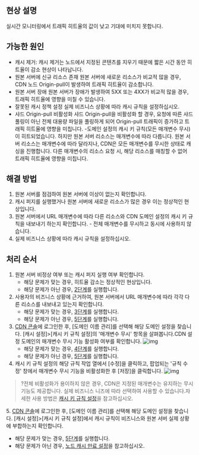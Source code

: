 ## 현상 설명

실시간 모니터링에서 트래픽 히트율의 값이 낮고 기대에 미치지 못합니다.

## 가능한 원인

- 캐시 제거: 
  캐시 제거는 노드에서 지정된 콘텐츠를 지우기 때문에 짧은 시간 동안 히트율이 감소 현상이 나타납니다.
- 원본 서버에 신규 리소스 존재
  원본 서버에 새로운 리소스가 비교적 많을 경우, CDN 노드 Origin-pull이 발생하여 트래픽 히트율이 감소합니다.
- 원본 서버 장애
  원본 서버가 장애가 발생하여 5XX 또는 4XX가 비교적 많을 경우, 트래픽 히트율에 영향을 미칠 수 있습니다.
- 잘못된 캐시 정책 설정
  실제 비즈니스 상황에 따라 캐시 규칙을 설정하십시오.
- 샤드 Origin-pull 비활성화
  샤드 Origin-pull을 비활성화 할 경우, 요청에 따른 샤드 풀링이 아닌 전체 대용량 파일을 풀링하게 되어 Origin-pull 트래픽이 증가하고 트래픽 히트율에 영향을 미칩니다.
-도메인 설정의 캐시 키 규칙(모든 매개변수 무시)이 히트되었습니다. 하지만 원본 서버 리소스는 매개변수에 따라 다릅니다.
  원본 서버 리소스는 매개변수에 따라 달라지나, CDN은 모든 매개변수를 무시한 상태로 캐싱을 진행합니다. 다른 매개변수의 리소스 요청 시, 해당 리소스를 매칭할 수 없어 트래픽 히트율에 영향을 미칩니다.

## 해결 방법

1. 원본 서버를 점검하여 원본 서버에 이상이 없는지 확인합니다.
2. 캐시 퍼지를 실행했거나 원본 서버에 새로운 리소스가 많은 경우 이는 정상적인 현상입니다.
3. 원본 서버에서 URL 매개변수에 따라 다른 리소스와 CDN 도메인 설정의 캐시 키 규칙을 내보내기 하는지 확인합니다. - 전체 매개변수를 무시하고 동시에 사용하지 않습니다.
4. 실제 비즈니스 상황에 따라 캐시 규칙을 설정하십시오.

## 처리 순서
[](id:step1)
1. 원본 서버 비정상 여부 또는 캐시 퍼지 실행 여부 확인합니다.
   - 해당 문제가 맞는 경우, 히트율 감소는 정상적인 현상입니다.
   - 해당 문제가 아닌 경우, [2단계](#step2)를 실행합니다.
[](id:step2)
2. 사용자의 비즈니스 상황에 근거하여, 원본 서버에서 URL 매개변수에 따라 각각 다른 리소스를 내보내고 있는지 확인합니다.
   - 해당 문제가 맞는 경우, [3단계](#step3)를 실행합니다.
   - 해당 문제가 아닌 경우, [5단계](#step5)를 실행합니다.
[](id:step3)
3. [CDN 콘솔](https://console.cloud.tencent.com/cdn)에 로그인한 후, [도메인 이름 관리]를 선택해 해당 도메인 설정을 찾습니다. [캐시 설정]>[캐시 키 규칙 설정]의 '매개변수 무시' 항목을 살펴봅니다.CDN 설정 도메인의 매개변수 무시 기능 활성화 여부를 확인합니다.
![img](https://main.qcloudimg.com/raw/53ceba436ae110bd0dafef8bad72ceff.png)
   - 해당 문제가 맞는 경우, [4단계](#step4)를 실행합니다.
   - 해당 문제가 아닌 경우, [5단계](#step5)를 실행합니다.
[](id:step4)
4. 캐시 키 규칙 설정의 해당 규칙 작업 열에서 [수정]을 클릭하고, 팝업되는 '규칙 수정' 창에서 매개변수 무시 기능을 비활성화한 후 [저장]을 클릭합니다.
![img](https://main.qcloudimg.com/raw/f866bc80c384bc6daca649dbeb006fdb.png)
> ?전체 비활성화가 용이하지 않은 경우, CDN은 지정된 매개변수는 유지하는 무시 기능도 제공합니다. 실제 비즈니스 니즈에 따라 선택하여 사용할 수 있습니다.자세한 사용 방법은 [캐시 키 규칙 설정](https://intl.cloud.tencent.com/document/product/228/35316)을 참고하십시오.
>
[](id:step5)
5. [CDN 콘솔](https://console.cloud.tencent.com/cdn)에 로그인한 후, [도메인 이름 관리]를 선택해 해당 도메인 설정을 찾습니다. [캐시 설정]>[캐시 키 규칙 설정]에서 캐시 규칙이 비즈니스와 원본 서버 실제 상황에 부합하는지 확인합니다.
   - 해당 문제가 맞는 경우, [5단계](#step5)를 실행합니다.
   - 해당 문제가 아닌 경우, [노드 캐시 만료 설정](https://intl.cloud.tencent.com/document/product/228/38424)을 참고하십시오.
